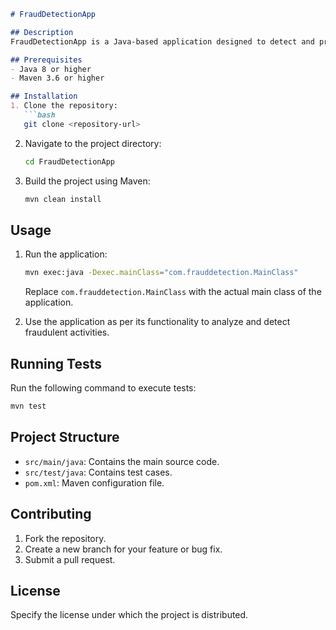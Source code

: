 ```markdown
# FraudDetectionApp

## Description
FraudDetectionApp is a Java-based application designed to detect and prevent fraudulent activities. It leverages advanced algorithms and data analysis techniques to identify suspicious patterns and anomalies in transactions or activities.

## Prerequisites
- Java 8 or higher
- Maven 3.6 or higher

## Installation
1. Clone the repository:
   ```bash
   git clone <repository-url>
   ```
2. Navigate to the project directory:
   ```bash
   cd FraudDetectionApp
   ```
3. Build the project using Maven:
   ```bash
   mvn clean install
   ```

## Usage
1. Run the application:
   ```bash
   mvn exec:java -Dexec.mainClass="com.frauddetection.MainClass"
   ```
   Replace `com.frauddetection.MainClass` with the actual main class of the application.

2. Use the application as per its functionality to analyze and detect fraudulent activities.

## Running Tests
Run the following command to execute tests:
```bash
mvn test
```

## Project Structure
- `src/main/java`: Contains the main source code.
- `src/test/java`: Contains test cases.
- `pom.xml`: Maven configuration file.

## Contributing
1. Fork the repository.
2. Create a new branch for your feature or bug fix.
3. Submit a pull request.

## License
Specify the license under which the project is distributed.
```